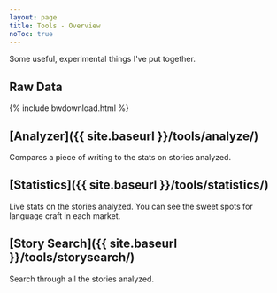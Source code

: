 ```yaml
---
layout: page
title: Tools - Overview
noToc: true
---
```

Some useful, experimental things I've put together.

## Raw Data

{% include bwdownload.html %}

## [Analyzer]({{ site.baseurl }}/tools/analyze/)

Compares a piece of writing to the stats on stories analyzed.

## [Statistics]({{ site.baseurl }}/tools/statistics/)

Live stats on the stories analyzed. You can see the sweet spots for language craft in each market.

## [Story Search]({{ site.baseurl }}/tools/storysearch/)

Search through all the stories analyzed.
